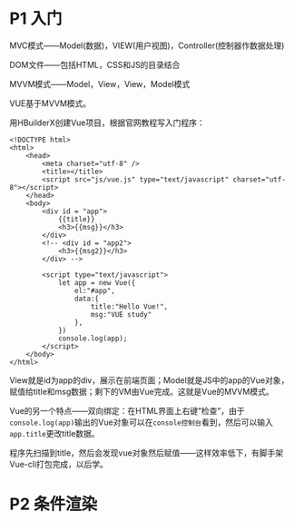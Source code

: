# P1 入门

MVC模式——Model(数据)，VIEW(用户视图)，Controller(控制器作数据处理)

DOM文件——包括HTML，CSS和JS的目录结合

MVVM模式——Model，View，View，Model模式

VUE基于MVVM模式。



用HBuilderX创建Vue项目，根据官网教程写入门程序：

```
<!DOCTYPE html>
<html>
	<head>
		<meta charset="utf-8" />
		<title></title>
		<script src="js/vue.js" type="text/javascript" charset="utf-8"></script>
	</head>
	<body>
		<div id = "app">
			{{title}}
			<h3>{{msg}}</h3>
		</div>
		<!-- <div id = "app2">
			<h3>{{msg2}}</h3>
		</div> -->
		
		<script type="text/javascript">
			let app = new Vue({
				el:"#app",
				data:{
					title:"Hello Vue!",
					msg:"VUE study"
				},
			})
			console.log(app);
		</script>
	</body>
</html>

```

View就是id为app的div，展示在前端页面；Model就是JS中的app的Vue对象，赋值给title和msg数据；剩下的VM由Vue完成。这就是Vue的MVVM模式。



Vue的另一个特点——双向绑定：在HTML界面上右键“检查”，由于```console.log(app)```输出的Vue对象可以在```console控制台```看到，然后可以输入```app.title```更改title数据。



程序先扫描到title，然后会发现vue对象然后赋值——这样效率低下，有脚手架Vue-cli打包完成，以后学。





# P2 条件渲染



